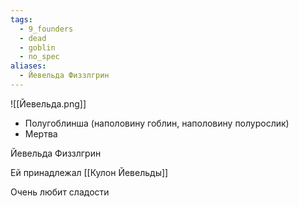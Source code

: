 ```yaml
---
tags:
  - 9_founders
  - dead
  - goblin
  - no_spec
aliases:
  - Йевельда Физзлгрин
---
```


![[Йевельда.png]]

- Полугоблинша (наполовину гоблин, наполовину полурослик)
- Мертва

Йевельда Физзлгрин

Ей принадлежал [[Кулон Йевельды]]

Очень любит сладости
